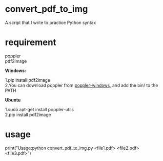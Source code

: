 # convert_pdf_to_img
A script that I write to practice Python syntax  

# requirement
 poppler  
 pdf2image

**Windows:**  

1.pip install pdf2image  
2.You can download poppler from [poppler-windows](https://github.com/oschwartz10612/poppler-windows/releases/), and add the bin/ to the PATH

**Ubuntu**

1.sudo apt-get install poppler-utils  
2.pip install pdf2image

 

# usage

print("Usage:python convert_pdf_to_img.py <file1.pdf> <file2.pdf> <file3.pdf>")
